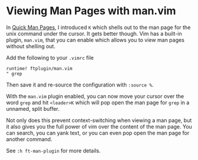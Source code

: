 # Viewing Man Pages with man.vim

In [Quick Man Pages](vim/quick-man-pages.md), I introduced `K` which shells
out to the man page for the unix command under the cursor. It gets better
though. Vim has a built-in plugin, `man.vim`, that you can enable which
allows you to view man pages without shelling out.

Add the following to your `.vimrc` file

```vimscript
runtime! ftplugin/man.vim
" grep
```

Then save it and re-source the configuration with `:source %`.

With the `man.vim` plugin enabled, you can now move your cursor over the
word `grep` and hit `<leader>K` which will pop open the man page for `grep`
in a unnamed, split buffer.

Not only does this prevent context-switching when viewing a man page, but it
also gives you the full power of vim over the content of the man page. You
can search, you can yank text, or you can even pop open the man page for
another command.

See `:h ft-man-plugin` for more details.
